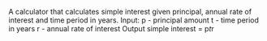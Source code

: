 A calculator that calculates simple interest given principal, annual rate of interest and time period in years.
Input:
   p - principal amount
   t - time period in years
   r - annual rate of interest
Output
   simple interest = p*t*r
